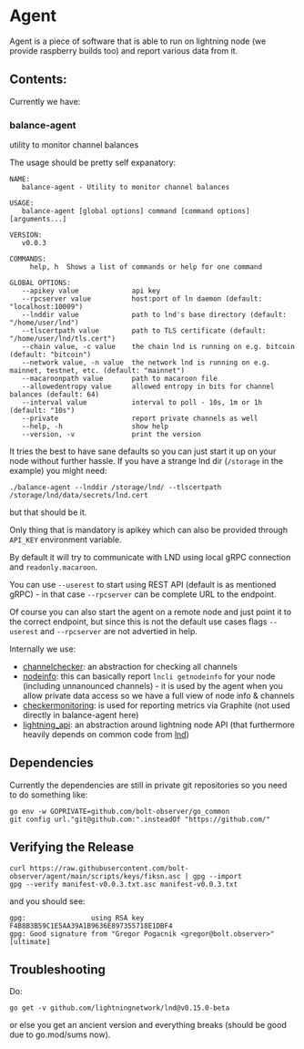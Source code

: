 # Agent

Agent is a piece of software that is able to run on lightning node (we provide raspberry builds too) and report various data from it.

## Contents:

Currently we have:

### balance-agent

utility to monitor channel balances

The usage should be pretty self expanatory:

```
NAME:
   balance-agent - Utility to monitor channel balances

USAGE:
   balance-agent [global options] command [command options] [arguments...]

VERSION:
   v0.0.3

COMMANDS:
     help, h  Shows a list of commands or help for one command

GLOBAL OPTIONS:
   --apikey value             api key
   --rpcserver value          host:port of ln daemon (default: "localhost:10009")
   --lnddir value             path to lnd's base directory (default: "/home/user/lnd")
   --tlscertpath value        path to TLS certificate (default: "/home/user/lnd/tls.cert")
   --chain value, -c value    the chain lnd is running on e.g. bitcoin (default: "bitcoin")
   --network value, -n value  the network lnd is running on e.g. mainnet, testnet, etc. (default: "mainnet")
   --macaroonpath value       path to macaroon file
   --allowedentropy value     allowed entropy in bits for channel balances (default: 64)
   --interval value           interval to poll - 10s, 1m or 1h (default: "10s")
   --private                  report private channels as well
   --help, -h                 show help
   --version, -v              print the version
```

It tries the best to have sane defaults so you can just start it up on your node without further hassle.
If you have a strange lnd dir (`/storage` in the example) you might need:
```
./balance-agent --lnddir /storage/lnd/ --tlscertpath /storage/lnd/data/secrets/lnd.cert
```
but that should be it.

Only thing that is mandatory is apikey which can also be provided through `API_KEY` environment variable.

By default it will try to communicate with LND using local gRPC connection and `readonly.macaroon`.

You can use `--userest` to start using REST API (default is as mentioned gRPC) - in that case `--rpcserver` can be complete URL to the endpoint.

Of course you can also start the agent on a remote node and just point it to the correct endpoint, but since this is not the default
use cases flags `--userest` and `--rpcserver` are not advertied in help.

Internally we use:
* [channelchecker](./channelchecker): an abstraction for checking all channels
* [nodeinfo](./nodeinfo): this can basically report `lncli getnodeinfo` for your node (including unnanounced channels) - it is used by the agent when you allow private data access so we have a full view of node info & channels
* [checkermonitoring](./checkermonitoring): is used for reporting metrics via Graphite (not used directly in balance-agent here)
* [lightning_api](./lightning_api): an abstraction around lightning node API (that furthermore heavily depends on common code from [lnd](https://github.com/lightningnetwork/lnd))

## Dependencies

Currently the dependencies are still in private git repositories so you need to do something like:

```
go env -w GOPRIVATE=github.com/bolt-observer/go_common
git config url."git@github.com:".insteadOf "https://github.com/"
```

## Verifying the Release

```
curl https://raw.githubusercontent.com/bolt-observer/agent/main/scripts/keys/fiksn.asc | gpg --import
gpg --verify manifest-v0.0.3.txt.asc manifest-v0.0.3.txt
```

and you should see:
```
gpg:                using RSA key F4B8B3B59C1E5AA39A1B9636E897355718E1DBF4
gpg: Good signature from "Gregor Pogacnik <gregor@bolt.observer>" [ultimate]
```

## Troubleshooting

Do:
```
go get -v github.com/lightningnetwork/lnd@v0.15.0-beta
```
or else you get an ancient version and everything breaks (should be good due to go.mod/sums now).
